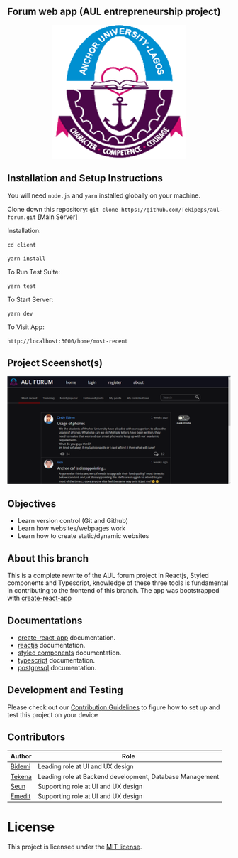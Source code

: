 ## Forum web app (AUL entrepreneurship project)
 <p style="text-align:center;"><img src="https://github.com/EmeditWeb/aul-forum/blob/react-ts/client/public/logo2.png" title="Aul web forum logo"
width="300" height="300" ></p>

## Installation and Setup Instructions
  
 You will need `node.js` and `yarn` installed globally on your machine.  

 Clone down this repository:
 `git clone https://github.com/Tekipeps/aul-forum.git` [Main Server]

Installation:

`cd client`

`yarn install`  

To Run Test Suite:  

`yarn test`  

To Start Server:

`yarn dev`  

To Visit App:

`http://localhost:3000/home/most-recent`

## Project Sceenshot(s)

 <p style="text-align:center;"><img src="https://github.com/EmeditWeb/aul-forum/blob/react-ts/client/public/forum.png" title="Aul web forum logo"></p>

## Objectives

-   Learn version control (Git and Github)
-   Learn how websites/webpages work
-   Learn how to create static/dynamic websites


## About this branch

This is a complete rewrite of the AUL forum project in Reactjs, Styled components and Typescript, knowledge of these three tools is fundamental in contributing to the frontend of this branch. The app was bootstrapped with [create-react-app](https://github.com/facebook/create-react-app)

## Documentations

-   [create-react-app](https://facebook.github.io/create-react-app/docs/getting-started) documentation.
-   [reactjs](https://reactjs.org/) documentation.
-   [styled components](https://styled-components.com/docs) documentation.
-   [typescript](https://www.typescriptlang.org/docs/) documentation.
-   [postgresql](https://www.postgresql.org/docs/) documentation.

## Development and Testing

Please check out our [Contribution Guidelines](./CONTRIBUTING.md) to figure how to set up and test this project on your device

## Contributors

| Author                                   | Role                                                     |
| ---------------------------------------- | -------------------------------------------------------- |
| [Bidemi](https://github.com/BidemiEnoch) | Leading role at UI and UX design                         |
| [Tekena](https://github.com/Tekipeps)    | Leading role at Backend development, Database Management |
| [Seun](https://github.com/seunosinowo)   | Supporting role at UI and UX design                      |
| [Emedit](https://github.com/EmeditWeb)   | Supporting role at UI and UX design                      |

# License

This project is licensed under the [MIT license](./LICENSE).
